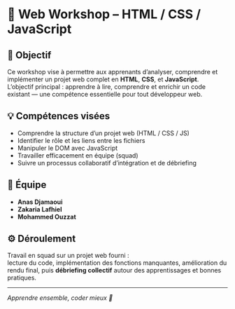 # 🧠 Web Workshop – HTML / CSS / JavaScript

## 🎯 Objectif
Ce workshop vise à permettre aux apprenants d’analyser, comprendre et implémenter un projet web complet en **HTML**, **CSS**, et **JavaScript**.  
L’objectif principal : apprendre à lire, comprendre et enrichir un code existant — une compétence essentielle pour tout développeur web.

## 💡 Compétences visées
- Comprendre la structure d’un projet web (HTML / CSS / JS)  
- Identifier le rôle et les liens entre les fichiers  
- Manipuler le DOM avec JavaScript  
- Travailler efficacement en équipe (squad)  
- Suivre un processus collaboratif d’intégration et de débriefing  

## 👥 Équipe
- **Anas Djamaoui**  
- **Zakaria Lafhiel**  
- **Mohammed Ouzzat**

## ⚙️ Déroulement
Travail en squad sur un projet web fourni :  
lecture du code, implémentation des fonctions manquantes, amélioration du rendu final, puis **débriefing collectif** autour des apprentissages et bonnes pratiques.

---

*Apprendre ensemble, coder mieux 🚀*
